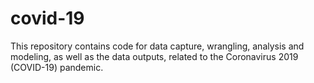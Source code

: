 # covid-19
This repository contains code for data capture, wrangling, analysis and modeling, as well as the data outputs, related to the Coronavirus 2019 (COVID-19) pandemic.
